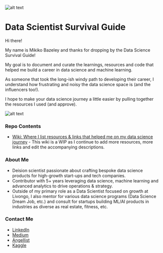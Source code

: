 ![alt text](
       https://github.com/MMBazel/springboard-program/blob/master/0.jpg
      )



# Data Scientist Survival Guide

Hi there!

My name is Mikiko Bazeley and thanks for dropping by the Data Science Survival Guide!

My goal is to document and curate the learnings, resources and code that helped me build a career in data science and machine learning.

As someone that took the long-ish windy path to developing their career, I understand how frustrating and noisy the data science space is (and the influencers too!). 

I hope to make your data science journey a little easier by pulling together the resources I used (and approve). 

![alt text](https://github.com/MMBazel/springboard-program/blob/master/Additional%20Resources/profile_pic_jpeg.jpg?raw=true)


### Repo Contents
* [Wiki: Where I list resources & links that helped me on my data science journey](https://github.com/MMBazel/Data-Science-Journey/wiki) - This wiki is a WIP as I continue to add more resources, more links and edit the accompanying descriptions.




### About Me
* Deision scientist passionate about crafting bespoke data science products for high-growth start-ups and tech companies. 
* Contributor with 5+ years leveraging data science, machine learning and advanced analytics to drive operations & strategy. 
* Outside of my primary role as a Data Scientist focused on growth at Livongo, I also mentor for various data science programs (Data Science Dream Job, etc.) and consult for startups building ML/AI products in industries as diverse as real estate, fitness, etc.


### Contact Me
* [LinkedIn](https://www.linkedin.com/in/mikikobazeley/)
* [Medium](https://medium.com/@mmbazel)
* [Angellist](https://angel.co/mikiko-bazeley)
* [Kaggle](https://www.kaggle.com/mmbazel)
